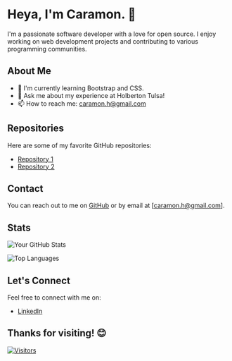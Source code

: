 # Heya, I'm Caramon. 👋

I'm a passionate software developer with a love for open source. I enjoy working on web development projects and contributing to various programming communities.

## About Me

- 🌱 I'm currently learning Bootstrap and CSS.
- 💬 Ask me about my experience at Holberton Tulsa!
- 📫 How to reach me: caramon.h@gmail.com

## Repositories

Here are some of my favorite GitHub repositories:

- [Repository 1](https://github.com/yourusername/repo1)
- [Repository 2](https://github.com/yourusername/repo2)

## Contact

You can reach out to me on [GitHub](https://github.com/CaramonH) or by email at [caramon.h@gmail.com].

## Stats

![Your GitHub Stats](https://github-readme-stats.vercel.app/api?username=CaramonH&show_icons=true&theme=radical)

![Top Languages](https://github-readme-stats.vercel.app/api/top-langs/?username=CaramonH&layout=compact)

## Let's Connect

Feel free to connect with me on:

- [LinkedIn](https://www.linkedin.com/in/caramonhofstetter)

## Thanks for visiting! 😊

[![Visitors](https://visitor-badge.glitch.me/badge?page_id=caramonh.readme)](https://github.com/caramonh)
